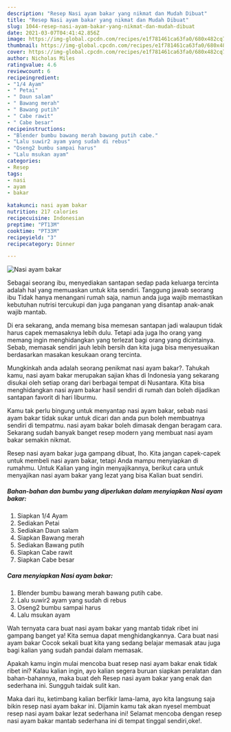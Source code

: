 ```yaml
---
description: "Resep Nasi ayam bakar yang nikmat dan Mudah Dibuat"
title: "Resep Nasi ayam bakar yang nikmat dan Mudah Dibuat"
slug: 1044-resep-nasi-ayam-bakar-yang-nikmat-dan-mudah-dibuat
date: 2021-03-07T04:41:42.856Z
image: https://img-global.cpcdn.com/recipes/e1f781461ca63fa0/680x482cq70/nasi-ayam-bakar-foto-resep-utama.jpg
thumbnail: https://img-global.cpcdn.com/recipes/e1f781461ca63fa0/680x482cq70/nasi-ayam-bakar-foto-resep-utama.jpg
cover: https://img-global.cpcdn.com/recipes/e1f781461ca63fa0/680x482cq70/nasi-ayam-bakar-foto-resep-utama.jpg
author: Nicholas Miles
ratingvalue: 4.6
reviewcount: 6
recipeingredient:
- "1/4 Ayam"
- " Petai"
- " Daun salam"
- " Bawang merah"
- " Bawang putih"
- " Cabe rawit"
- " Cabe besar"
recipeinstructions:
- "Blender bumbu bawang merah bawang putih cabe."
- "Lalu suwir2 ayam yang sudah di rebus"
- "Oseng2 bumbu sampai harus"
- "Lalu msukan ayam"
categories:
- Resep
tags:
- nasi
- ayam
- bakar

katakunci: nasi ayam bakar 
nutrition: 217 calories
recipecuisine: Indonesian
preptime: "PT13M"
cooktime: "PT33M"
recipeyield: "3"
recipecategory: Dinner

---
```



![Nasi ayam bakar](https://img-global.cpcdn.com/recipes/e1f781461ca63fa0/680x482cq70/nasi-ayam-bakar-foto-resep-utama.jpg)

Sebagai seorang ibu, menyediakan santapan sedap pada keluarga tercinta adalah hal yang memuaskan untuk kita sendiri. Tanggung jawab seorang ibu Tidak hanya menangani rumah saja, namun anda juga wajib memastikan kebutuhan nutrisi tercukupi dan juga panganan yang disantap anak-anak wajib mantab.

Di era  sekarang, anda memang bisa memesan santapan jadi walaupun tidak harus capek memasaknya lebih dulu. Tetapi ada juga lho orang yang memang ingin menghidangkan yang terlezat bagi orang yang dicintainya. Sebab, memasak sendiri jauh lebih bersih dan kita juga bisa menyesuaikan berdasarkan masakan kesukaan orang tercinta. 



Mungkinkah anda adalah seorang penikmat nasi ayam bakar?. Tahukah kamu, nasi ayam bakar merupakan sajian khas di Indonesia yang sekarang disukai oleh setiap orang dari berbagai tempat di Nusantara. Kita bisa menghidangkan nasi ayam bakar hasil sendiri di rumah dan boleh dijadikan santapan favorit di hari liburmu.

Kamu tak perlu bingung untuk menyantap nasi ayam bakar, sebab nasi ayam bakar tidak sukar untuk dicari dan anda pun boleh membuatnya sendiri di tempatmu. nasi ayam bakar boleh dimasak dengan beragam cara. Sekarang sudah banyak banget resep modern yang membuat nasi ayam bakar semakin nikmat.

Resep nasi ayam bakar juga gampang dibuat, lho. Kita jangan capek-capek untuk membeli nasi ayam bakar, tetapi Anda mampu menyiapkan di rumahmu. Untuk Kalian yang ingin menyajikannya, berikut cara untuk menyajikan nasi ayam bakar yang lezat yang bisa Kalian buat sendiri.

<!--inarticleads1-->

##### Bahan-bahan dan bumbu yang diperlukan dalam menyiapkan Nasi ayam bakar:

1. Siapkan 1/4 Ayam
1. Sediakan  Petai
1. Sediakan  Daun salam
1. Siapkan  Bawang merah
1. Sediakan  Bawang putih
1. Siapkan  Cabe rawit
1. Siapkan  Cabe besar




<!--inarticleads2-->

##### Cara menyiapkan Nasi ayam bakar:

1. Blender bumbu bawang merah bawang putih cabe.
1. Lalu suwir2 ayam yang sudah di rebus
1. Oseng2 bumbu sampai harus
1. Lalu msukan ayam




Wah ternyata cara buat nasi ayam bakar yang mantab tidak ribet ini gampang banget ya! Kita semua dapat menghidangkannya. Cara buat nasi ayam bakar Cocok sekali buat kita yang sedang belajar memasak atau juga bagi kalian yang sudah pandai dalam memasak.

Apakah kamu ingin mulai mencoba buat resep nasi ayam bakar enak tidak ribet ini? Kalau kalian ingin, ayo kalian segera buruan siapkan peralatan dan bahan-bahannya, maka buat deh Resep nasi ayam bakar yang enak dan sederhana ini. Sungguh taidak sulit kan. 

Maka dari itu, ketimbang kalian berfikir lama-lama, ayo kita langsung saja bikin resep nasi ayam bakar ini. Dijamin kamu tak akan nyesel membuat resep nasi ayam bakar lezat sederhana ini! Selamat mencoba dengan resep nasi ayam bakar mantab sederhana ini di tempat tinggal sendiri,oke!.

